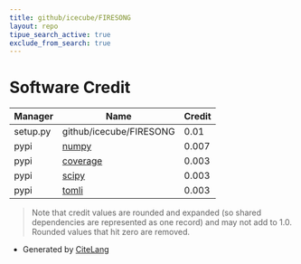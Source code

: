 ```yaml
---
title: github/icecube/FIRESONG
layout: repo
tipue_search_active: true
exclude_from_search: true
---
```

# Software Credit

|Manager|Name|Credit|
|-------|----|------|
|setup.py|github/icecube/FIRESONG|0.01|
|pypi|[numpy](https://www.numpy.org)|0.007|
|pypi|[coverage](https://github.com/nedbat/coveragepy)|0.003|
|pypi|[scipy](https://www.scipy.org)|0.003|
|pypi|[tomli](https://pypi.org/project/tomli)|0.003|


> Note that credit values are rounded and expanded (so shared dependencies are represented as one record) and may not add to 1.0. Rounded values that hit zero are removed.


- Generated by [CiteLang](https://github.com/vsoch/citelang)
